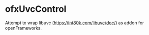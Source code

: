 ofxUvcControl
=============

Attempt to wrap libuvc (https://int80k.com/libuvc/doc/) as addon for openFrameworks.
